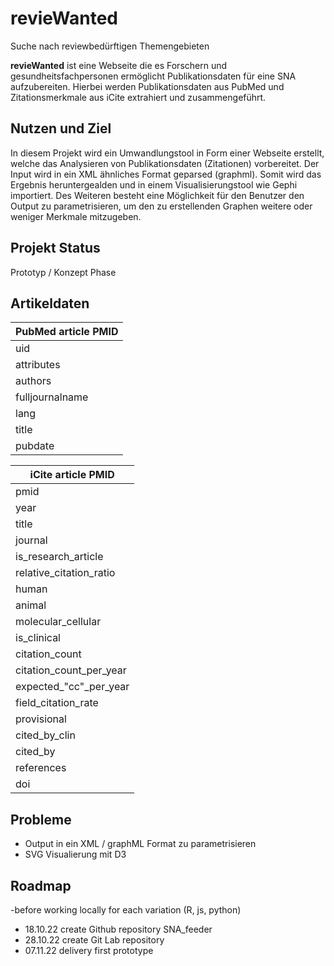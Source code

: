 # revieWanted
Suche nach reviewbedürftigen Themengebieten

**revieWanted** ist eine Webseite die es Forschern und gesundheitsfachpersonen ermöglicht Publikationsdaten für eine SNA aufzubereiten. Hierbei werden Publikationsdaten aus PubMed und Zitationsmerkmale aus iCite extrahiert und zusammengeführt. 

## Nutzen und Ziel
In diesem Projekt wird ein Umwandlungstool in Form einer Webseite erstellt, welche das Analysieren von Publikationsdaten (Zitationen) vorbereitet. Der Input wird in ein XML ähnliches Format geparsed (graphml). Somit wird das Ergebnis heruntergealden und in einem Visualisierungstool wie Gephi importiert. Des Weiteren besteht eine Möglichkeit für den Benutzer den Output zu parametrisieren, um den zu erstellenden Graphen weitere oder weniger Merkmale mitzugeben. 

## Projekt Status
Prototyp / Konzept Phase

## Artikeldaten
| PubMed article PMID |
| ------------------- |
| uid                 |
| attributes          |
| authors             |
| fulljournalname     |
| lang                |
| title               |
| pubdate             |


| iCite article PMID |
| ----------------------- |
| pmid                    |
| year                    |
| title                   |
| journal                 |
| is_research_article     |
| relative_citation_ratio |
| human                   |
| animal                  |
| molecular_cellular      |
| is_clinical             |
| citation_count          |
| citation_count_per_year |
| expected_"cc"_per_year  |
| field_citation_rate     |
| provisional             |
| cited_by_clin           |
| cited_by                |
| references              |
| doi                     |

## Probleme
- Output in ein XML / graphML Format zu parametrisieren
- SVG Visualierung mit D3

## Roadmap
-before working locally for each variation (R, js, python)
- 18.10.22 create Github repository SNA_feeder
- 28.10.22 create Git Lab repository
- 07.11.22 delivery first prototype 

